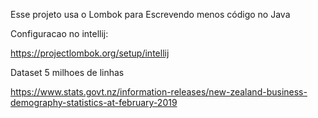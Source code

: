 
Esse projeto usa o Lombok para Escrevendo menos código no Java

Configuracao no intellij:

https://projectlombok.org/setup/intellij

Dataset 5 milhoes de linhas

https://www.stats.govt.nz/information-releases/new-zealand-business-demography-statistics-at-february-2019